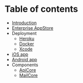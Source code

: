 # Table of contents

* [Introduction](README.md)
* [Enterprise AppStore](enterprise-appstore.md)
* Deployment
  * [Heroku](deployment/heroku.md)
  * [Docker](deployment/docker.md)
  * [Xcode](deployment/xcode.md)
* [iOS app](ios-app.md)
* [Android app](android-app.md)
* Components
  * [ApiCore](components/apicore.md)
  * [MailCore](components/mailcore.md)

